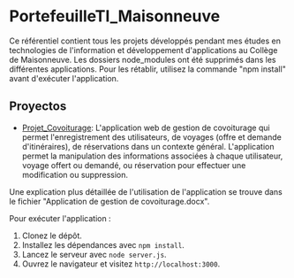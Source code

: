 
# PortefeuilleTI_Maisonneuve

Ce référentiel contient tous les projets développés pendant mes études en technologies de l'information et développement d'applications au Collège de Maisonneuve. Les dossiers node_modules ont été supprimés dans les différentes applications. Pour les rétablir, utilisez la commande "npm install" avant d'exécuter l'application.

## Proyectos
- [Projet_Covoiturage](./Projet_Covoiturage/): L'application web de gestion de covoiturage qui permet l'enregistrement des utilisateurs, de voyages (offre et demande d'itinéraires), de réservations dans un contexte général. L'application permet la manipulation des informations associées à chaque utilisateur, voyage offert ou demandé, ou réservation pour effectuer une modification ou suppression.

Une explication plus détaillée de l'utilisation de l'application se trouve dans le fichier "Application de gestion de covoiturage.docx".

Pour exécuter l'application :
  1. Clonez le dépôt.
  2. Installez les dépendances avec `npm install`.
  3. Lancez le serveur avec `node server.js`.
  4. Ouvrez le navigateur et visitez `http://localhost:3000`.



